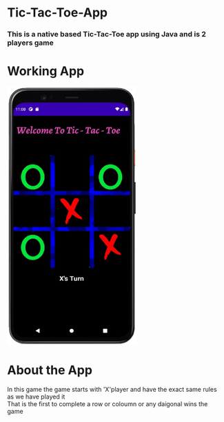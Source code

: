 # Tic-Tac-Toe-App
### This is a native based Tic-Tac-Toe app using Java and is 2 players game 

# Working App
<img src ="tictactoe-ss.jpg" height="600" width="300">

# About the App
In this game the game starts with 'X'player and
have the exact same rules as we have played it <br/>
That is the first to complete a row or coloumn or
any daigonal wins the game
